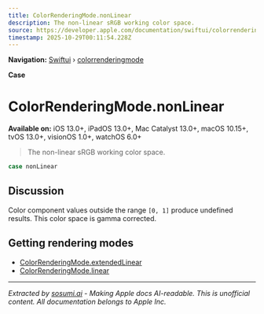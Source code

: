 ```yaml
---
title: ColorRenderingMode.nonLinear
description: The non-linear sRGB working color space.
source: https://developer.apple.com/documentation/swiftui/colorrenderingmode/nonlinear
timestamp: 2025-10-29T00:11:54.228Z
---
```


**Navigation:** [Swiftui](/documentation/swiftui) › [colorrenderingmode](/documentation/swiftui/colorrenderingmode)

**Case**

# ColorRenderingMode.nonLinear

**Available on:** iOS 13.0+, iPadOS 13.0+, Mac Catalyst 13.0+, macOS 10.15+, tvOS 13.0+, visionOS 1.0+, watchOS 6.0+

> The non-linear sRGB working color space.

```swift
case nonLinear
```

## Discussion

Color component values outside the range `[0, 1]` produce undefined results. This color space is gamma corrected.

## Getting rendering modes

- [ColorRenderingMode.extendedLinear](/documentation/swiftui/colorrenderingmode/extendedlinear)
- [ColorRenderingMode.linear](/documentation/swiftui/colorrenderingmode/linear)

---

*Extracted by [sosumi.ai](https://sosumi.ai) - Making Apple docs AI-readable.*
*This is unofficial content. All documentation belongs to Apple Inc.*

